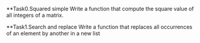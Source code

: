 **Task0.Squared simple
  Write a function that compute the square value of all integers of a matrix.

**Task1.Search and replace
  Write a function that replaces all occurrences of an element by another in a new list
